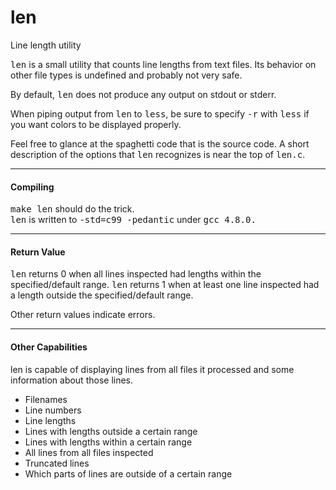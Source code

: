 # len
Line length utility

<samp>len</samp> is a small utility that counts line lengths from text files. Its behavior on other file types is undefined and probably not very safe.

By default, <samp>len</samp> does not produce any output on stdout or stderr.

When piping output from <samp>len</samp> to <samp>less</samp>, be sure to specify <samp>-r</samp> with <samp>less</samp> if you want colors to be displayed properly.

Feel free to glance at the spaghetti code that is the source code. A short description of the options that <samp>len</samp> recognizes is near the top of <samp>len.c</samp>.

<hr>
<h4>Compiling</h4>
<samp>make len</samp> should do the trick.
</br>
<samp>len</samp> is written to <samp>-std=c99 -pedantic</samp> under <samp>gcc 4.8.0.</samp>
<hr>

<h4>Return Value</h4>
<samp>len</samp> returns 0 when all lines inspected had lengths within the specified/default range.
<samp>len</samp> returns 1 when at least one line inspected had a length outside the specified/default range.

Other return values indicate errors.

<hr>
<h4>Other Capabilities</h4>
len is capable of displaying lines from all files it processed and some information about those lines.
<ul>
    <li>Filenames</li>
    <li>Line numbers</li>
    <li>Line lengths</li>
    <li>Lines with lengths outside a certain range</li>
    <li>Lines with lengths within a certain range</li>
    <li>All lines from all files inspected</li>
    <li>Truncated lines</li>
    <li>Which parts of lines are outside of a certain range</li>
</ul>
